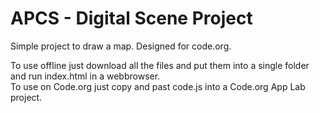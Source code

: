 # APCS - Digital Scene Project
Simple project to draw a map. Designed for code.org.

To use offline just download all the files and put them into a single folder and run index.html in a webbrowser. <br />
To use on Code.org just copy and past code.js into a Code.org App Lab project.
